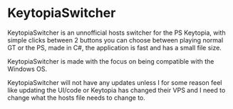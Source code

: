 # KeytopiaSwitcher

KeytopiaSwitcher is an unnofficial hosts switcher for the PS Keytopia, with simple clicks between 2 buttons you can choose between playing normal GT or the PS, 
made in C#, the application is fast and has a small file size.

KeytopiaSwitcher is made with the focus on being compatible with the Windows OS.

KeytopiaSwitcher will not have any updates unless I for some reason feel like updating the UI/code or Keytopia has changed their VPS and I need to change what 
the hosts file needs to change to.

